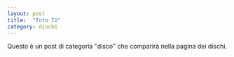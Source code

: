 ```yaml
---
layout: post
title:  "Toto IV"
category: dischi
---
```


Questo è un post di categoria "disco" che comparirà nella pagina dei dischi.
